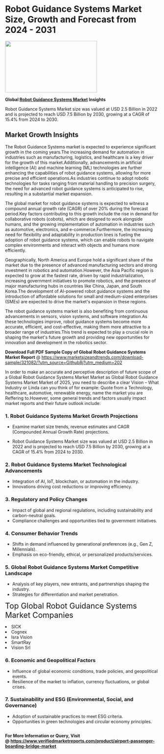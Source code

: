 <H1>Robot Guidance Systems Market Size, Growth and Forecast from 2024 - 2031</H1><img class="aligncenter size-medium wp-image-584254" src="https://thirdeyenews.in/wp-content/uploads/2024/09/Global-Market-Research-300x168.jpeg" alt="" width="300" height="168" /><p><strong>Global&nbsp;<a href="https://www.marketsizeandtrends.com/download-sample/321082/?utm_source=Github8j?utm_medium=202">Robot Guidance Systems Market</a> Insights</strong></p><p>Robot Guidance Systems Market size was valued at USD 2.5 Billion in 2022 and is projected to reach USD 7.5 Billion by 2030, growing at a CAGR of 15.4% from 2024 to 2030.</p><p><h2>Market Growth Insights</h2> <p>The Robot Guidance Systems market is expected to experience significant growth in the coming years.The increasing demand for automation in industries such as manufacturing, logistics, and healthcare is a key driver for the growth of this market.Additionally, advancements in artificial intelligence (AI) and machine learning (ML) technologies are further enhancing the capabilities of robot guidance systems, allowing for more precise and efficient operations.As industries continue to adopt robotic technologies for tasks ranging from material handling to precision surgery, the need for advanced robot guidance systems is anticipated to rise, resulting in a substantial market expansion.</p> <p>The global market for robot guidance systems is expected to witness a compound annual growth rate (CAGR) of over 20% during the forecast period.Key factors contributing to this growth include the rise in demand for collaborative robots (cobots), which are designed to work alongside humans, and the growing implementation of automation in industries such as automotive, electronics, and e-commerce.Furthermore, the increasing need for flexibility and adaptability in production lines is fueling the adoption of robot guidance systems, which can enable robots to navigate complex environments and interact with objects and humans more efficiently.</p> <p>Geographically, North America and Europe hold a significant share of the market due to the presence of advanced manufacturing sectors and strong investment in robotics and automation.However, the Asia Pacific region is expected to grow at the fastest rate, driven by rapid industrialization, increasing government initiatives to promote robotics, and the presence of major manufacturing hubs in countries like China, Japan, and South Korea.The development of AI-powered robot guidance systems and the introduction of affordable solutions for small and medium-sized enterprises (SMEs) are expected to drive the market's expansion in these regions.</p> <p>The robot guidance systems market is also benefiting from continuous advancements in sensors, vision systems, and software integration.As these technologies improve, robot guidance systems become more accurate, efficient, and cost-effective, making them more attractive to a broader range of industries.This trend is expected to play a crucial role in shaping the market's future growth and providing new opportunities for innovation and development in the robotics sector.</p> <p><span class=""><strong>Download Full PDF Sample Copy of Global Robot Guidance Systems Market Report</strong> @ <a href="https://www.marketsizeandtrends.com/download-sample/321082/?utm_source=Github8j?utm_medium=202" target="_blank">https://www.marketsizeandtrends.com/download-sample/321082/?utm_source=Github8j?utm_medium=202</a></span></p><p>In order to make an accurate and perceptive description of future scope of a Global&nbsp;Robot Guidance Systems Market Market as Global&nbsp;Robot Guidance Systems Market Market of 2025, you need to describe a clear Vision &ndash; What Industry or Linda can you think of for example: Quote from a Technology, healthcare, automotive, renewable energy, name the market you are Reffering to.However, some general trends and factors usually impact market reports and their future outlook include:</p><h3>1.&nbsp;<strong>Robot Guidance Systems Market Growth Projections</strong></h3><ul><li>Examine market size trends, revenue estimates and CAGR (Compounded Annual Growth Rate) projections.</li><li><p>Robot Guidance Systems Market size was valued at USD 2.5 Billion in 2022 and is projected to reach USD 7.5 Billion by 2030, growing at a CAGR of 15.4% from 2024 to 2030.</p></li></ul><h3>2.&nbsp;<strong>Robot Guidance Systems Market Technological Advancements</strong></h3><ul><li>Integration of AI, IoT, blockchain, or automation in the industry.</li><li>Innovations driving cost reductions or improving efficiency.</li></ul><h3>3.&nbsp;<strong>Regulatory and Policy Changes</strong></h3><ul><li>Impact of global and regional regulations, including sustainability and carbon-neutral goals.</li><li>Compliance challenges and opportunities tied to government initiatives.</li></ul><h3>4.&nbsp;<strong>Consumer Behavior Trends</strong></h3><ul><li>Shifts in demand influenced by generational preferences (e.g., Gen Z, Millennials).</li><li>Emphasis on eco-friendly, ethical, or personalized products/services.</li></ul><h3>5.&nbsp;<strong>Global Robot Guidance Systems Market Competitive Landscape</strong></h3><ul><li>Analysis of key players, new entrants, and partnerships shaping the industry.</li><li>Strategies for differentiation and market penetration.</li></ul><p data-pm-slice="1 1 []"><span style="color: inherit; font-family: inherit; font-size: 25px;">Top Global Robot Guidance Systems Market Companies</span></p><div class="" data-test-id=""><p><li>SICK</li><li> Cognex</li><li> Isra Vision</li><li> SmartRay</li><li> Vision Srl</li></p></div><h3>6.&nbsp;<strong>Economic and Geopolitical Factors</strong></h3><ul><li>Influence of global economic conditions, trade policies, and geopolitical events.</li><li>Resilience of the market to inflation, currency fluctuations, or global crises.</li></ul><h3>7.&nbsp;<strong>Sustainability and ESG (Environmental, Social, and Governance)</strong></h3><ul><li>Adoption of sustainable practices to meet ESG criteria.</li><li>Opportunities in green technologies and circular economy principles.</li></ul><h2><strong style="font-size: 14px;">For More Information or Query, Visit @&nbsp;</strong><a style="background-color: #ffffff; font-size: 14px;" href="https://www.marketsizeandtrends.com/report/robot-guidance-systems-market/" target="_blank">https://www.verifiedmarketreports.com/product/airport-passenger-boarding-bridge-market</a></h2>